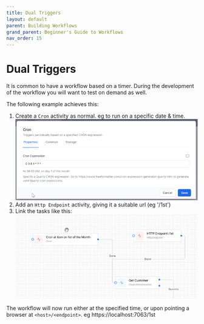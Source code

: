 ```yaml
---
title: Dual Triggers
layout: default
parent: Building Workflows
grand_parent: Beginner's Guide to Workflows
nav_order: 15
---
```


# Dual Triggers


It is common to have a workflow based on a timer.
During the development of the workflow you will want to test on demand as well.  

The following example achieves this:

1. Create a `Cron` activity as normal.  eg to run on a specific date & time.
![](../images/2024-07-09-14-51-00.png)
3. Add an `Http Endpoint` activity, giving it a suitable url (eg '/1st')
4. Link the tasks like this:
![](../images/2024-07-09-14-53-02.png)

The workflow will now run either at the specified time, or upon pointing a browser at `<host>/<endpoint>`. eg https://localhost:7063/1st